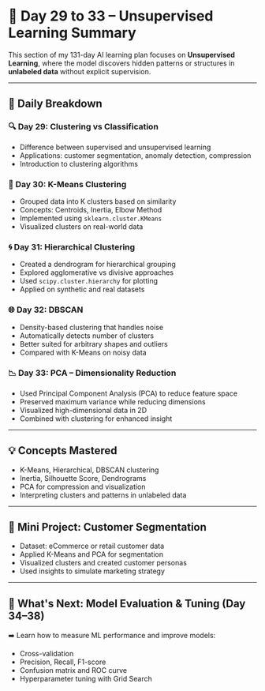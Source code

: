 # 🧠 Day 29 to 33 – Unsupervised Learning Summary

This section of my 131-day AI learning plan focuses on **Unsupervised Learning**, where the model discovers hidden patterns or structures in **unlabeled data** without explicit supervision.

---

## 📘 Daily Breakdown

### 🔍 Day 29: Clustering vs Classification
- Difference between supervised and unsupervised learning
- Applications: customer segmentation, anomaly detection, compression
- Introduction to clustering algorithms

### 🎯 Day 30: K-Means Clustering
- Grouped data into K clusters based on similarity
- Concepts: Centroids, Inertia, Elbow Method
- Implemented using `sklearn.cluster.KMeans`
- Visualized clusters on real-world data

### 🌀 Day 31: Hierarchical Clustering
- Created a dendrogram for hierarchical grouping
- Explored agglomerative vs divisive approaches
- Used `scipy.cluster.hierarchy` for plotting
- Applied on synthetic and real datasets

### 🌐 Day 32: DBSCAN
- Density-based clustering that handles noise
- Automatically detects number of clusters
- Better suited for arbitrary shapes and outliers
- Compared with K-Means on noisy data

### 📉 Day 33: PCA – Dimensionality Reduction
- Used Principal Component Analysis (PCA) to reduce feature space
- Preserved maximum variance while reducing dimensions
- Visualized high-dimensional data in 2D
- Combined with clustering for enhanced insight

---

## 💡 Concepts Mastered
- K-Means, Hierarchical, DBSCAN clustering
- Inertia, Silhouette Score, Dendrograms
- PCA for compression and visualization
- Interpreting clusters and patterns in unlabeled data

---

## 🧪 Mini Project: Customer Segmentation
- Dataset: eCommerce or retail customer data
- Applied K-Means and PCA for segmentation
- Visualized clusters and created customer personas
- Used insights to simulate marketing strategy

---

## 🧭 What's Next: Model Evaluation & Tuning (Day 34–38)
➡️ Learn how to measure ML performance and improve models:
- Cross-validation
- Precision, Recall, F1-score
- Confusion matrix and ROC curve
- Hyperparameter tuning with Grid Search
